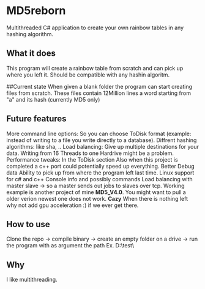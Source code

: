 # MD5reborn
Multithreaded C# application to create your own rainbow tables in any hashing algorithm.

## What it does
This program will create a rainbow table from scratch and can pick up where you left it.
Should be compatible with any hashin algoritm.

##Current state
When given a blank folder the program can start creating files from scratch. These files contain 12Million lines a word starting from "a" and its hash (currently MD5 only)

## Future features
More command line options: So you can choose ToDisk format (example: instead of writing to a file you write directly to a database).
Diffrent hashing algorithms: like sha, ..
Load balancing: Give up multiple destinations for your data. Writing from 16 Threads to one Hardrive might be a problem.
Performance tweaks: In the ToDisk section Also when this project is completed a c++ port could potentially speed up everything.
Better Debug data
Ability to pick up from where the program left last time.
Linux support for c# and c++
Console info and possibly commands
Load balancing with master slave -> so a master sends out jobs to slaves over tcp. Working example is another project of mine **MD5_V4.0**. You might want to pull a older verion newest one does not work.
**Cazy** When there is nothing left why not add gpu acceleration :) if we ever get there.

## How to use
Clone the repo -> compile binary -> create an empty folder on a drive -> run the program with as argument the path Ex. D:\\test\

## Why
I like multithreading.
